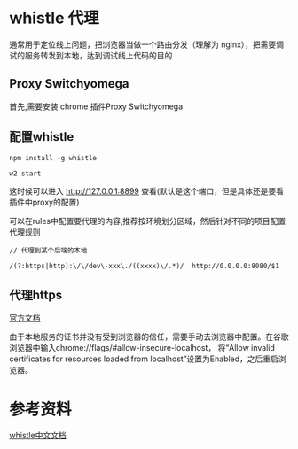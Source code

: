 # whistle 代理
通常用于定位线上问题，把浏览器当做一个路由分发（理解为 nginx），把需要调试的服务转发到本地，达到调试线上代码的目的

## Proxy Switchyomega
首先,需要安装 chrome 插件Proxy Switchyomega

## 配置whistle
```
npm install -g whistle

w2 start
```
这时候可以进入 http://127.0.0.1:8899 查看(默认是这个端口，但是具体还是要看插件中proxy的配置)

可以在rules中配置要代理的内容,推荐按环境划分区域，然后针对不同的项目配置代理规则
```
// 代理到某个后端的本地

/(?:https|http):\/\/dev\-xxx\./((xxxx)\/.*)/  http://0.0.0.0:8080/$1
```

## 代理https
[官方文档](https://wproxy.org/whistle/webui/https.html)

由于本地服务的证书并没有受到浏览器的信任，需要手动去浏览器中配置。在谷歌浏览器中输入chrome://flags/#allow-insecure-localhost， 将“Allow invalid certificates for resources loaded from localhost”设置为Enabled，之后重启浏览器。

# 参考资料
[whistle中文文档](https://wproxy.org/whistle/webui/https.html)